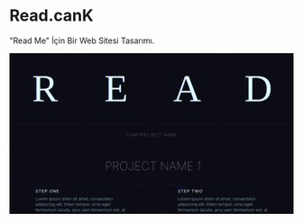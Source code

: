 # Read.canK
"Read Me" İçin Bir Web Sitesi Tasarımı.
<div align="center">
  <a href="https://github.com/CanKayabas">
    <img src="https://github.com/CanKayabas/Read.canK/blob/main/picture.png" alt="Picture" width="%100" height="%100">
  </a>
</div>  
